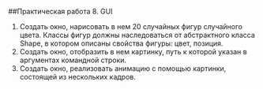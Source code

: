 ##Практическая работа 8. GUI
1. Создать окно, нарисовать в нем 20 случайных фигур случайного
   цвета. Классы фигур должны наследоваться от абстрактного класса
   Shape, в котором описаны свойства фигуры: цвет, позиция.
2. Создать окно, отобразить в нем картинку, путь к которой указан в
   аргументах командной строки.
3. Создать окно, реализовать анимацию с помощью картинки,
   состоящей из нескольких кадров.